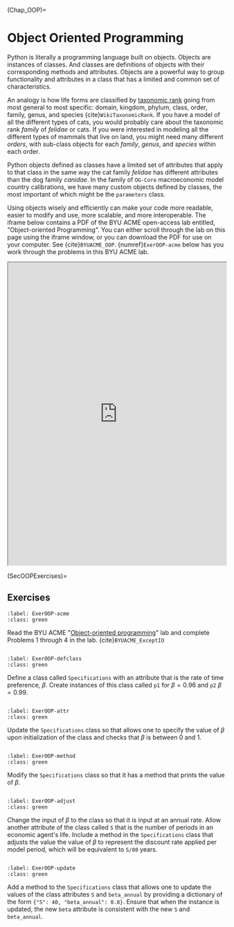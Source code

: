 (Chap_OOP)=
# Object Oriented Programming

Python is literally a programming language built on objects. Objects are instances of classes. And classes are definitions of objects with their corresponding methods and attributes. Objects are a powerful way to group functionality and attributes in a class that has a limited and common set of characteristics.

An analogy is how life forms are classified by [taxonomic rank](https://en.wikipedia.org/wiki/Taxonomic_rank) going from most general to most specific: domain, kingdom, phylum, class, order, family, genus, and species {cite}`WikiTaxonomicRank`. If you have a model of all the different types of cats, you would probably care about the taxonomic rank *family* of *felidae* or cats. If you were interested in modeling all the different types of mammals that live on land, you might need many different *orders*, with sub-class objects for each *family*, *genus*, and *species* within each order.

Python objects defined as classes have a limited set of attributes that apply to that class in the same way the cat family *felidae* has different attributes than the dog family *canidae*. In the family of `OG-Core` macroeconomic model country calibrations, we have many custom objects defined by classes, the most important of which might be the `parameters` class.

Using objects wisely and efficiently can make your code more readable, easier to modify and use, more scalable, and more interoperable. The iframe below contains a PDF of the BYU ACME open-access lab entitled, "Object-oriented Programming". You can either scroll through the lab on this page using the iframe window, or you can download the PDF for use on your computer. See {cite}`BYUACME_OOP`. {numref}`ExerOOP-acme` below has you work through the problems in this BYU ACME lab.

<div>
  <iframe id="inlineFrameExample"
      title="Inline Frame Example"
      width="100%"
      height="700"
      src="https://drive.google.com/file/d/1dtDaHYhA_7_6vt_uh60CHIPlHf6CA3qf/preview?usp=sharing">
  </iframe>
</div>


(SecOOPExercises)=
## Exercises

```{exercise-start}
:label: ExerOOP-acme
:class: green
```
Read the BYU ACME "[Object-oriented programming](https://drive.google.com/file/d/1dtDaHYhA_7_6vt_uh60CHIPlHf6CA3qf/view?usp=sharing)" lab and complete Problems 1 through 4 in the lab. {cite}`BYUACME_ExceptIO`
```{exercise-end}
```

```{exercise-start}
:label: ExerOOP-defclass
:class: green
```
Define a class called `Specifications` with an attribute that is the rate of time preference, $\beta$.  Create instances of this class called `p1` for $\beta=0.96$ and `p2` $\beta=0.99$.
```{exercise-end}
```

```{exercise-start}
:label: ExerOOP-attr
:class: green
```
Update the `Specifications` class so that allows one to specify the value of $\beta$ upon initialization of the class and checks that $\beta$ is between 0 and 1.
```{exercise-end}
```

```{exercise-start}
:label: ExerOOP-method
:class: green
```
Modify the `Specifications` class so that it has a method that prints the value of $\beta$.
```{exercise-end}
```

```{exercise-start}
:label: ExerOOP-adjust
:class: green
```
Change the input of $\beta$ to the class so that it is input at an annual rate.  Allow another attribute of the class called `S` that is the number of periods in an economic agent's life.  Include a method in the `Specifications` class that adjusts the value  the value of $\beta$ to represent the discount rate applied per model period, which will be equivalent to `S/80` years.
```{exercise-end}
```

```{exercise-start}
:label: ExerOOP-update
:class: green
```
Add a method to the `Specifications` class that allows one to update the values of the class attributes `S` and `beta_annual` by providing a dictionary of the form `{"S": 40, "beta_annual": 0.8}`.  Ensure that when the instance is updated, the new `beta` attribute is consistent with the new `S` and `beta_annual`.
```{exercise-end}
```
